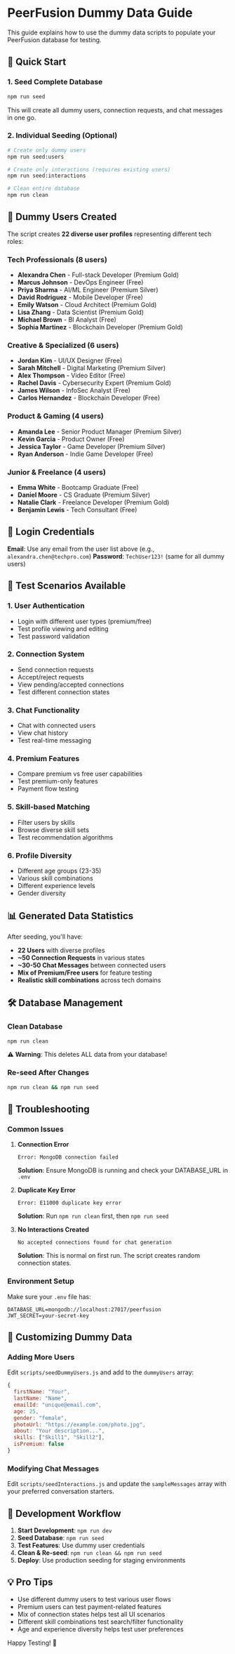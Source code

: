 # PeerFusion Dummy Data Guide

This guide explains how to use the dummy data scripts to populate your PeerFusion database for testing.

## 🚀 Quick Start

### 1. Seed Complete Database

```bash
npm run seed
```

This will create all dummy users, connection requests, and chat messages in one go.

### 2. Individual Seeding (Optional)

```bash
# Create only dummy users
npm run seed:users

# Create only interactions (requires existing users)
npm run seed:interactions

# Clean entire database
npm run clean
```

## 👥 Dummy Users Created

The script creates **22 diverse user profiles** representing different tech roles:

### Tech Professionals (8 users)

- **Alexandra Chen** - Full-stack Developer (Premium Gold)
- **Marcus Johnson** - DevOps Engineer (Free)
- **Priya Sharma** - AI/ML Engineer (Premium Silver)
- **David Rodriguez** - Mobile Developer (Free)
- **Emily Watson** - Cloud Architect (Premium Gold)
- **Lisa Zhang** - Data Scientist (Premium Gold)
- **Michael Brown** - BI Analyst (Free)
- **Sophia Martinez** - Blockchain Developer (Premium Gold)

### Creative & Specialized (6 users)

- **Jordan Kim** - UI/UX Designer (Free)
- **Sarah Mitchell** - Digital Marketing (Premium Silver)
- **Alex Thompson** - Video Editor (Free)
- **Rachel Davis** - Cybersecurity Expert (Premium Gold)
- **James Wilson** - InfoSec Analyst (Free)
- **Carlos Hernandez** - Blockchain Developer (Free)

### Product & Gaming (4 users)

- **Amanda Lee** - Senior Product Manager (Premium Silver)
- **Kevin Garcia** - Product Owner (Free)
- **Jessica Taylor** - Game Developer (Premium Silver)
- **Ryan Anderson** - Indie Game Developer (Free)

### Junior & Freelance (4 users)

- **Emma White** - Bootcamp Graduate (Free)
- **Daniel Moore** - CS Graduate (Premium Silver)
- **Natalie Clark** - Freelance Developer (Premium Gold)
- **Benjamin Lewis** - Tech Consultant (Free)

## 🔑 Login Credentials

**Email**: Use any email from the user list above (e.g., `alexandra.chen@techpro.com`)
**Password**: `TechUser123!` (same for all dummy users)

## 🎯 Test Scenarios Available

### 1. User Authentication

- Login with different user types (premium/free)
- Test profile viewing and editing
- Test password validation

### 2. Connection System

- Send connection requests
- Accept/reject requests
- View pending/accepted connections
- Test different connection states

### 3. Chat Functionality

- Chat with connected users
- View chat history
- Test real-time messaging

### 4. Premium Features

- Compare premium vs free user capabilities
- Test premium-only features
- Payment flow testing

### 5. Skill-based Matching

- Filter users by skills
- Browse diverse skill sets
- Test recommendation algorithms

### 6. Profile Diversity

- Different age groups (23-35)
- Various skill combinations
- Different experience levels
- Gender diversity

## 📊 Generated Data Statistics

After seeding, you'll have:

- **22 Users** with diverse profiles
- **~50 Connection Requests** in various states
- **~30-50 Chat Messages** between connected users
- **Mix of Premium/Free users** for feature testing
- **Realistic skill combinations** across tech domains

## 🛠️ Database Management

### Clean Database

```bash
npm run clean
```

⚠️ **Warning**: This deletes ALL data from your database!

### Re-seed After Changes

```bash
npm run clean && npm run seed
```

## 🐛 Troubleshooting

### Common Issues

1. **Connection Error**

   ```
   Error: MongoDB connection failed
   ```

   **Solution**: Ensure MongoDB is running and check your DATABASE_URL in `.env`

2. **Duplicate Key Error**

   ```
   Error: E11000 duplicate key error
   ```

   **Solution**: Run `npm run clean` first, then `npm run seed`

3. **No Interactions Created**
   ```
   No accepted connections found for chat generation
   ```
   **Solution**: This is normal on first run. The script creates random connection states.

### Environment Setup

Make sure your `.env` file has:

```env
DATABASE_URL=mongodb://localhost:27017/peerfusion
JWT_SECRET=your-secret-key
```

## 📝 Customizing Dummy Data

### Adding More Users

Edit `scripts/seedDummyUsers.js` and add to the `dummyUsers` array:

```javascript
{
  firstName: "Your",
  lastName: "Name",
  emailId: "unique@email.com",
  age: 25,
  gender: "female",
  photoUrl: "https://example.com/photo.jpg",
  about: "Your description...",
  skills: ["Skill1", "Skill2"],
  isPremium: false
}
```

### Modifying Chat Messages

Edit `scripts/seedInteractions.js` and update the `sampleMessages` array with your preferred conversation starters.

## 🔄 Development Workflow

1. **Start Development**: `npm run dev`
2. **Seed Database**: `npm run seed`
3. **Test Features**: Use dummy user credentials
4. **Clean & Re-seed**: `npm run clean && npm run seed`
5. **Deploy**: Use production seeding for staging environments

## 💡 Pro Tips

- Use different dummy users to test various user flows
- Premium users can test payment-related features
- Mix of connection states helps test all UI scenarios
- Different skill combinations test search/filter functionality
- Age and experience diversity helps test user preferences

Happy Testing! 🚀
